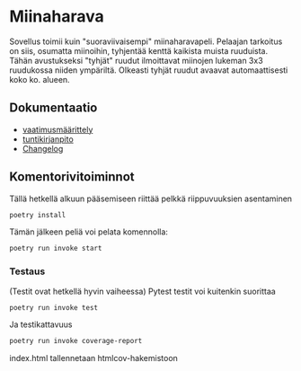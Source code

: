 # Miinaharava
Sovellus toimii kuin "suoraviivaisempi" miinaharavapeli. Pelaajan tarkoitus on siis, osumatta miinoihin, tyhjentää kenttä kaikista muista ruuduista. Tähän avustukseksi "tyhjät" ruudut ilmoittavat miinojen lukeman 3x3 ruudukossa niiden ympäriltä. OIkeasti tyhjät ruudut avaavat automaattisesti koko ko. alueen.
## Dokumentaatio
- [vaatimusmäärittely](https://github.com/Hempppa/ot-harjoitustyo/blob/master/dokumentaatio/vaatimusmaarittely.md)
- [tuntikirjanpito](https://github.com/Hempppa/ot-harjoitustyo/blob/master/dokumentaatio/tuntikirjanpano.md)
- [Changelog](https://github.com/Hempppa/ot-harjoitustyo/blob/master/dokumentaatio/changelog.md)

## Komentorivitoiminnot
Tällä hetkellä alkuun pääsemiseen riittää pelkkä riippuvuuksien asentaminen
```bash
poetry install
```
Tämän jälkeen peliä voi pelata komennolla:
```bash
poetry run invoke start
```
### Testaus
(Testit ovat hetkellä hyvin vaiheessa)
Pytest testit voi kuitenkin suorittaa
```bash
poetry run invoke test
```
Ja testikattavuus
```bash
poetry run invoke coverage-report
```
index.html tallennetaan htmlcov-hakemistoon
